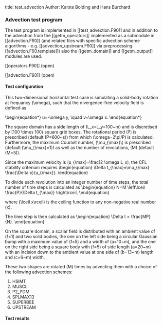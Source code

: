 title: test_advection
Author: Karste Bolding and Hans Burchard

### Advection test program

The test program is implemented in [[test_advection.F90]] and in addition to the advection from the [[getm_operators]] implemented as a submodule in [[advection.F90]] (and related files with specific advection scheme algorithms - e.g. [[advection_upstream.F90]] via preprocessing [[advection.F90.template]]) also the [[getm_domain]] and [[getm_output]] modules are used.

[[operators.F90]] (open)

[[advection.F90]] (open)


#### Test configuration
This two-dimensional horizontal test case is simulating a solid-body rotation at frequancy \(\omega\), such that the divergence-free velocity field is defined as

\begin{equation*}
u=-\omega y, \quad v=\omega x. 
\end{equation*}

The square domain has a side length of \(L_x=L_y=100~m\) and is discretised by \(100 \times 100\) square grid boxes. The rotational period \(P\) is prescribed (default \(P=600~s\)) from which \(\omega=2\pi/P\) is calculated. Furthermore, the maximum Courant number, \(\mu_{\max}\\) is prescribed (default \(\mu_{\max}=1\)) as well as the number of revolutions, \(M\) (default \(M=5\)).

Since the maximum velocity is \(u_{\max}=\frac12 \omega L_x\), the CFL stability criterium requires
\begin{equation}
\Delta t_{\max}=\mu_{\max} \frac{\Delta x}{u_{\max}}.
\end{equation}

To divide each revolution into an integer number of time steps, the total number of time steps is calculated as 
\begin{equation}
N=M \left\lceil \frac{P}{\Delta t_{\max}} \right\rceil,
\end{equation}

where \(\lceil x\rceil\) is the ceiling function to any non-negative real number \(x\). 

The time step is then calculated as
\begin{equation}
\Delta t = \frac{MP}{N}.
\end{equation}

On the square domain, a scalar field is distributed with an ambient value of \(f=1\) and two solid bodies, the one on the left side being a circular Gaussian bump with a maximum value of \(f=5\) and a width of \(a=10~m\), and the one on the right side being a square body with \(f=5\) of side length \(a=20~m\) with an incision down to the ambient value at one side of \(b=13~m\) length and \(c=6~m\) width.

These two shapes are rotated \(M\) times by advecting them with a choice of the following advection schemes:

  1. HSIMT
  2. MUSCL
  3. P2\_PDM
  4. SPLMAX13
  5. SUPERBEE
  6. UPSTREAM

#### Test results
